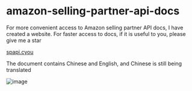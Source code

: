 # amazon-selling-partner-api-docs

For more convenient access to Amazon selling partner API docs, I have created a website. For faster access to docs, if it is useful to you, please give me a star

[spapi.cyou](https://spapi.cyou)

The document contains Chinese and English, and Chinese is still being translated


![image](https://user-images.githubusercontent.com/43982160/129752055-e71ae56d-fbb9-4bc8-8fa5-d5d567f93cdd.png)

